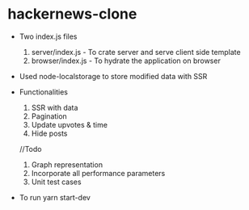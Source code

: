 # hackernews-clone

- Two index.js files
    1. server/index.js - To crate server and serve client side template
    2. browser/index.js - To hydrate the application on browser

- Used node-localstorage to store modified data with SSR
- Functionalities
    1. SSR with data
    2. Pagination
    3. Update upvotes & time
    4. Hide posts
    
    //Todo
    1. Graph representation
    2. Incorporate all performance parameters
    3. Unit test cases

- To run yarn start-dev


